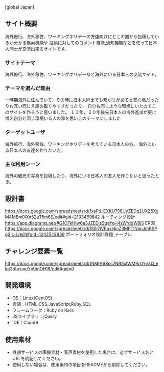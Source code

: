 [global Japan]
## サイト概要
海外旅行、海外移住、ワーキングホリデーの方達向けにどこの国から投稿しているか分かる検索機能や
投稿に対してのコメント機能,通知機能などを使って日本人同士が交流出来るサイトです。

### サイトテーマ
海外旅行、海外移住、ワーキングホリデーなど海外にいる日本人の交流サイト。

### テーマを選んだ理由
一時期海外に住んでいて、その時に日本人同士でも繋がりがあると安心感だったりお互い同じ言語の取りやすさだったり、
自分も同じような環境にいたのでこのサイトを作ろうと思いました。
１０年，２０年後先日本人の海外進出が更に増え自分と同じ環境いる人の事を思いこのテーマにしました

### ターゲットユーザ
海外旅行、海外移住、ワーキングホリデーを考えている日本人の方。
海外にいる日本人の友達を作りたい方。

### 主な利用シーン
海外の観光の写真を投稿したり、海外にいる日本人の友人を作りたいと思ったとき。

## 設計書
https://docs.google.com/spreadsheets/d/1xaPtI_EXKU798UyZEDq2UXZ5XgM4MBm0iXn52uT5m6E/edit#gid=2133469642 ルーティング設計
https://app.diagrams.net/#G1O7kHIw6a3JZEDisSqeYq-i4sWrdqW8jS ER図
https://docs.google.com/spreadsheets/d/180j7jVEqxeknZ3MFTlNnpJmRSPgSjL-L/edit#gid=1243549839 ポートフォリオ設計課題_テーブル

## チャレンジ要素一覧
https://docs.google.com/spreadsheets/d/1NMtA98sc7NRSxlWMRrOYy3Q_eIjo3dhcnndYv9mOH18/edit#gid=0

## 開発環境
- OS：Linux(CentOS)
- 言語：HTML,CSS,JavaScript,Ruby,SQL
- フレームワーク：Ruby on Rails
- JSライブラリ：jQuery
- IDE：Cloud9

## 使用素材
- 外部サービスの画像素材・音声素材を使用した場合は、必ずサービス名とURLを明記してください。
- 使用しない場合は、使用素材の項目をREADMEから削除してください。